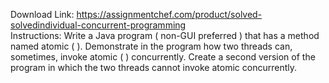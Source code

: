 Download Link: https://assignmentchef.com/product/solved-solvedindividual-concurrent-programming
<br>
Instructions: Write a Java program ( non-GUI preferred ) that has a method named atomic ( ). Demonstrate in the program how two threads can, sometimes, invoke atomic ( ) concurrently. Create a second version of the program in which the two threads cannot invoke atomic concurrently.